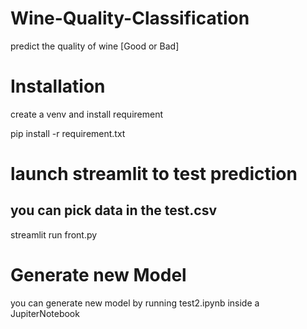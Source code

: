# Wine-Quality-Classification
predict the quality of wine [Good or Bad]

# Installation

create a venv and install requirement

pip install -r requirement.txt

# launch streamlit to test prediction

## you can pick data in the test.csv

streamlit run front.py

# Generate new Model

you can generate new model by running test2.ipynb inside a JupiterNotebook
